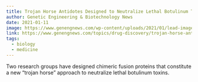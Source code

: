 ```yaml
---
title: Trojan Horse Antidotes Designed to Neutralize Lethal Botulinum Toxin
author: Genetic Engineering & Biotechnology News
date: 2021-01-11
image: https://www.genengnews.com/wp-content/uploads/2021/01/lead-image-e1681832925603.png
link: https://www.genengnews.com/topics/drug-discovery/trojan-horse-antidotes-designed-to-neutralize-lethal-botulinum-toxin/
tags:
  - biology
  - medicine
---
```


Two research groups have designed chimeric fusion proteins that constitute a new “trojan horse” approach to neutralize lethal botulinum toxins.
